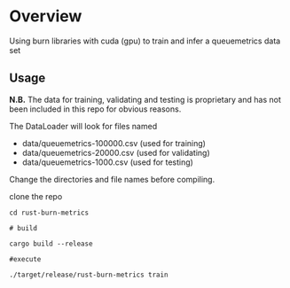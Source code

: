 # Overview

Using burn libraries with cuda (gpu) to train and infer a queuemetrics data set 

## Usage

**N.B.**  The data for training, validating and testing is proprietary and has not 
been included in this repo for obvious reasons.

The DataLoader will look for files named

- data/queuemetrics-100000.csv (used for training)
- data/queuemetrics-20000.csv (used for validating)
- data/queuemetrics-1000.csv (used for testing)

Change the directories and file names before compiling.

clone the repo

```
cd rust-burn-metrics

# build 

cargo build --release

#execute

./target/release/rust-burn-metrics train
```
